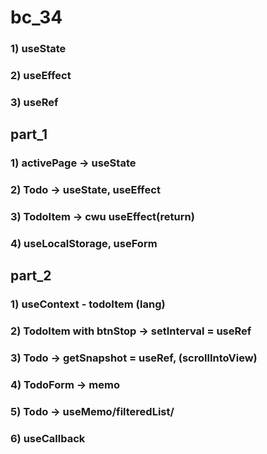 # bc_34

### 1) useState
### 2) useEffect
### 3) useRef

## part_1 
### 1) activePage -> useState 
### 2) Todo -> useState, useEffect 
### 3) TodoItem -> cwu useEffect(return) 
### 4) useLocalStorage, useForm

## part_2 
### 1) useContext - todoItem (lang) 
### 2) TodoItem with btnStop -> setInterval = useRef 
### 3) Todo -> getSnapshot = useRef, (scrollIntoView) 
### 4) TodoForm -> memo 
### 5) Todo -> useMemo/filteredList/ 
### 6) useCallback